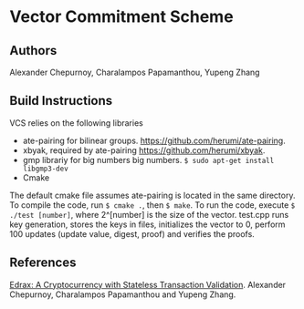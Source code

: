 # Vector Commitment Scheme
## Authors
Alexander Chepurnoy, Charalampos Papamanthou, Yupeng Zhang
## Build Instructions
VCS relies on the following libraries
* ate-pairing for bilinear groups. https://github.com/herumi/ate-pairing.
* xbyak, required by ate-pairing https://github.com/herumi/xbyak.
* gmp librariy for big numbers big numbers. ```$ sudo apt-get install libgmp3-dev```
* Cmake

The default cmake file assumes ate-pairing is located in the same directory. To compile the code, run ```$ cmake .```, then ```$ make```. 
To run the code, execute ```$ ./test [number]```, where 2^[number] is the size of the vector. test.cpp runs key generation, stores the keys in files, initializes the vector to 0, perform 100 updates (update value, digest, proof) and verifies the proofs.

## References

[Edrax: A Cryptocurrency with Stateless Transaction Validation](https://eprint.iacr.org/2018/968). Alexander Chepurnoy, Charalampos Papamanthou and Yupeng Zhang.
